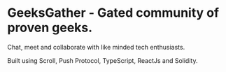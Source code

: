# GeeksGather - Gated community of proven geeks.

Chat, meet and collaborate with like minded tech enthusiasts.

Built using Scroll, Push Protocol, TypeScript, ReactJs and Solidity.
